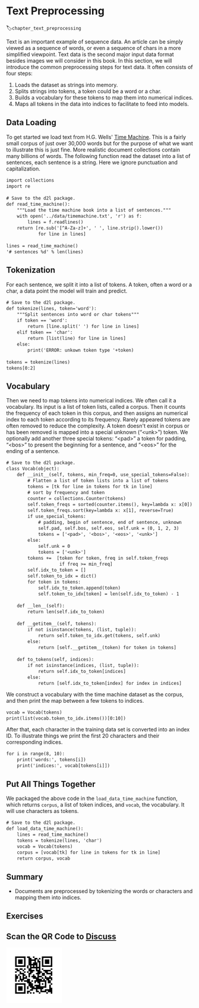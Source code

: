 # Text Preprocessing
:label:`chapter_text_preprocessing`

Text is an important example of sequence data. An article can be simply viewed as a sequence of words, or even a sequence of chars in a more simplified viewpoint. Text data is the second major input data format besides images we will consider in this book. In this section, we will introduce the common preprocessing steps for text data. It often consists of four steps:

1. Loads the dataset as strings into memory.
1. Splits strings into tokens, a token could be a word or a char. 
1. Builds a vocabulary for these tokens to map them into numerical indices. 
1. Maps all tokens in the data into indices to facilitate to feed into models. 

## Data Loading

To get started we load text from H.G. Wells' [Time Machine](http://www.gutenberg.org/ebooks/35). This is a fairly small corpus of just over 30,000 words but for the purpose of what we want to illustrate this is just fine. More realistic document collections contain many billions of words. The following function read the dataset into a list of sentences, each sentence is a string. Here we ignore punctuation and capitalization.

```{.python .input}
import collections
import re

# Save to the d2l package. 
def read_time_machine():
    """Load the time machine book into a list of sentences."""
    with open('../data/timemachine.txt', 'r') as f:
        lines = f.readlines()
    return [re.sub('[^A-Za-z]+', ' ', line.strip().lower()) 
            for line in lines]

lines = read_time_machine()
'# sentences %d' % len(lines)
```

## Tokenization

For each sentence, we split it into a list of tokens. A token, often a word or a char, a data point the model will train and predict.

```{.python .input}
# Save to the d2l package.
def tokenize(lines, token='word'):
    """Split sentences into word or char tokens"""
    if token == 'word':
        return [line.split(' ') for line in lines]
    elif token == 'char':
        return [list(line) for line in lines]
    else:
        print('ERROR: unkown token type '+token)

tokens = tokenize(lines)
tokens[0:2]
```

## Vocabulary

Then we need to map tokens into numerical indices. We often call it a vocabulary. Its input is a list of token lists,  called a corpus. Then it counts the frequency of each token in this corpus, and then assigns an numerical index to each token according to its frequency. Rarely appeared tokens are often removed to reduce the complexity. A token doesn't exist in corpus or has been removed is mapped into a special unknown (“&lt;unk&gt;”) token. We optionally add another three special tokens: “&lt;pad&gt;” a token for padding, “&lt;bos&gt;” to present the beginning for a sentence, and “&lt;eos&gt;” for the ending of a sentence.

```{.python .input  n=9}
# Save to the d2l package. 
class Vocab(object):
    def __init__(self, tokens, min_freq=0, use_special_tokens=False):
        # Flatten a list of token lists into a list of tokens
        tokens = [tk for line in tokens for tk in line]
        # sort by frequency and token
        counter = collections.Counter(tokens)
        self.token_freqs = sorted(counter.items(), key=lambda x: x[0])
        self.token_freqs.sort(key=lambda x: x[1], reverse=True)
        if use_special_tokens:
            # padding, begin of sentence, end of sentence, unknown
            self.pad, self.bos, self.eos, self.unk = (0, 1, 2, 3)
            tokens = ['<pad>', '<bos>', '<eos>', '<unk>']
        else:
            self.unk = 0
            tokens = ['<unk>']
        tokens +=  [token for token, freq in self.token_freqs 
                    if freq >= min_freq]
        self.idx_to_token = []
        self.token_to_idx = dict()
        for token in tokens:
            self.idx_to_token.append(token)
            self.token_to_idx[token] = len(self.idx_to_token) - 1

    def __len__(self):
        return len(self.idx_to_token)

    def __getitem__(self, tokens):
        if not isinstance(tokens, (list, tuple)):
            return self.token_to_idx.get(tokens, self.unk)
        else:
            return [self.__getitem__(token) for token in tokens]

    def to_tokens(self, indices):
        if not isinstance(indices, (list, tuple)):
            return self.idx_to_token[indices]
        else:
            return [self.idx_to_token[index] for index in indices]
```

We construct a vocabulary with the time machine dataset as the corpus, and then print the map between a few tokens to indices.

```{.python .input  n=23}
vocab = Vocab(tokens)
print(list(vocab.token_to_idx.items())[0:10])
```

After that, each character in the training data set is converted into an index ID. To illustrate things we print the first 20 characters and their corresponding indices.

```{.python .input  n=25}
for i in range(8, 10):
    print('words:', tokens[i]) 
    print('indices:', vocab[tokens[i]])
```

## Put All Things Together

We packaged the above code in the `load_data_time_machine` function, which returns `corpus`, a list of token indices, and `vocab`, the vocabulary. It will use characters as tokens.

```{.python .input}
# Save to the d2l package.
def load_data_time_machine():
    lines = read_time_machine()
    tokens = tokenize(lines, 'char')
    vocab = Vocab(tokens)
    corpus = [vocab[tk] for line in tokens for tk in line]
    return corpus, vocab
```

## Summary

* Documents are preprocessed by tokenizing the words or characters and mapping them into indices.

## Exercises


## Scan the QR Code to [Discuss](https://discuss.mxnet.io/t/2363)

![](../img/qr_lang-model-dataset.svg)
